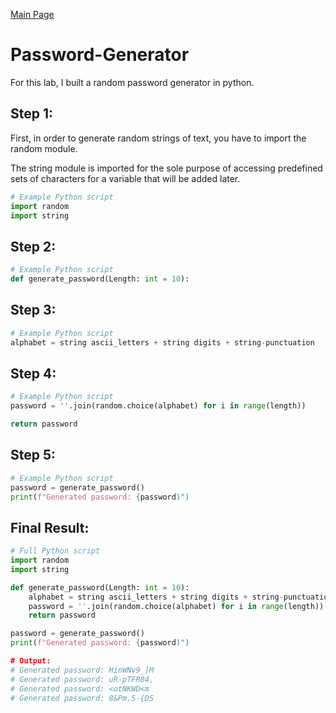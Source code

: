 [Main Page](https://github.com/davidj778/davidj778)

# Password-Generator

For this lab, I built a random password generator in python. 

## Step 1:
First, in order to generate random strings of text, you have to import the random module. 

The string module is imported for the sole purpose of accessing predefined sets of characters for a variable that will be added later.
```python
# Example Python script
import random
import string
```

## Step 2:
```python
# Example Python script
def generate_password(Length: int = 10):
```

## Step 3:
```python
# Example Python script
alphabet = string ascii_letters + string digits + string-punctuation
```

## Step 4:
```python
# Example Python script
password = ''.join(random.choice(alphabet) for i in range(length))

return password
```

## Step 5:
```python
# Example Python script
password = generate_password()
print(f"Generated password: {password)")
```

## Final Result:
```python
# Full Python script
import random
import string

def generate_password(Length: int = 10):
    alphabet = string ascii_letters + string digits + string-punctuation
    password = ''.join(random.choice(alphabet) for i in range(length))
    return password

password = generate_password()
print(f"Generated password: {password)")

# Output:
# Generated password: HinWNv9_]M
# Generated password: uR-pTFR04,
# Generated password: <otNKWD<m
# Generated password: 8&Pm.5-{DS
```


